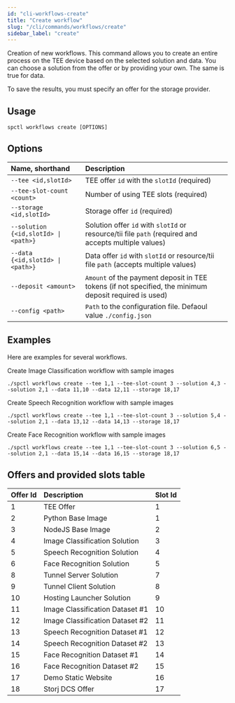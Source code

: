 ```yaml
---
id: "cli-workflows-create"
title: "Create workflow"
slug: "/cli/commands/workflows/create"
sidebar_label: "create"
---
```


Creation of new workflows. This command allows you to create an entire process on the TEE device based on the selected solution and data. You can choose a solution from the offer or by providing your own. The same is true for data.

To save the results, you must specify an offer for the storage provider.

## Usage

```
spctl workflows create [OPTIONS]
```

## Options

|**Name, shorthand**|**Description**|
| :- | :- |
|`--tee <id,slotId>`|TEE offer `id` with the `slotId` (required)|
|`--tee-slot-count <count>`|Number of using TEE slots (required)|
|`--storage <id,slotId>`|Storage offer `id` (required)|
|`--solution {<id,slotId> \| <path>}`|Solution offer `id` with `slotId` or resource/tii file `path` (required and accepts multiple values)|
|`--data {<id,slotId> \| <path>}`|Data offer `id` with `slotId` or resource/tii file `path` (accepts multiple values)|
|`--deposit <amount>`|`Amount` of the payment deposit in TEE tokens (if not specified, the minimum deposit required is used)|
|`--config <path>`|`Path` to the configuration file. Defaoul value `./config.json`|

## Examples
Here are examples for several workflows.

Create Image Classification workflow with sample images
```
./spctl workflows create --tee 1,1 --tee-slot-count 3 --solution 4,3 --solution 2,1 --data 11,10 --data 12,11 --storage 18,17
```

Create Speech Recognition workflow with sample images
```
./spctl workflows create --tee 1,1 --tee-slot-count 3 --solution 5,4 --solution 2,1 --data 13,12 --data 14,13 --storage 18,17
```

Create Face Recognition workflow with sample images
```
./spctl workflows create --tee 1,1 --tee-slot-count 3 --solution 6,5 --solution 2,1 --data 15,14 --data 16,15 --storage 18,17
```

## Offers and provided slots table
|**Offer Id**|**Description**|**Slot Id**|
| :- | :- | :- |
|1|TEE Offer|1|
|2|Python Base Image|1|
|3|NodeJS Base Image|2|
|4|Image Classification Solution|3|
|5|Speech Recognition Solution|4|
|6|Face Recognition Solution|5|
|8|Tunnel Server Solution|7|
|9|Tunnel Client Solution|8|
|10|Hosting Launcher Solution|9|
|11|Image Classification Dataset #1|10|
|12|Image Classification Dataset #2|11|
|13|Speech Recognition Dataset #1|12|
|14|Speech Recognition Dataset #2|13|
|15|Face Recognition Dataset #1|14|
|16|Face Recognition Dataset #2|15|
|17|Demo Static Website|16|
|18|Storj DCS Offer|17|
